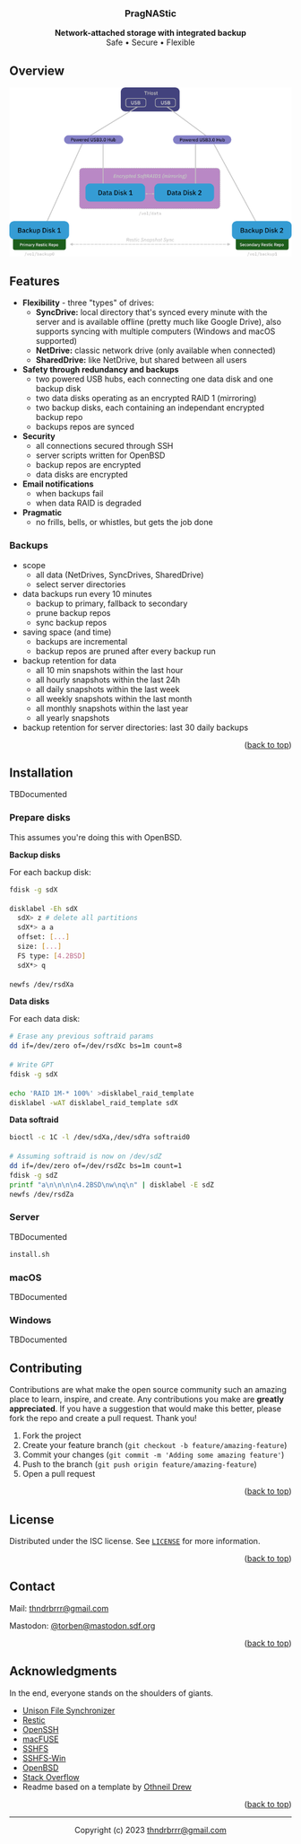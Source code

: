 <a name="readme-top"></a>

<div align="center">
<h3>PragNAStic</h3>
<p><b>Network-attached storage with integrated backup</b><br/>
Safe • Secure • Flexible</p>
</div>

## Overview

<p align="center"><img src="docs/images/overview_diagram.png"/></p>

## Features

- **Flexibility** - three "types" of drives:
  - **SyncDrive:** local directory that's synced every minute with the server and is available offline (pretty much like Google Drive), also supports syncing with multiple computers (Windows and macOS supported)
  - **NetDrive:** classic network drive (only available when connected)
  - **SharedDrive:** like NetDrive, but shared between all users
- **Safety through redundancy and backups**
    - two powered USB hubs, each connecting one data disk and one backup disk
    - two data disks operating as an encrypted RAID 1 (mirroring)
    - two backup disks, each containing an independant encrypted backup repo
        <!-- - makes it easy to create multiple copies of a backup: just copy the repo directory -->
    - backups repos are synced
- **Security**
  - all connections secured through SSH
  - server scripts written for OpenBSD
  - backup repos are encrypted
  - data disks are encrypted
- **Email notifications**
  - when backups fail
  - when data RAID is degraded
- **Pragmatic**
  - no frills, bells, or whistles, but gets the job done
  

### Backups

- scope
    - all data (NetDrives, SyncDrives, SharedDrive)
    - select server directories
- data backups run every 10 minutes
    - backup to primary, fallback to secondary
    - prune backup repos
    - sync backup repos
- saving space (and time)
    - backups are incremental
    - backup repos are pruned after every backup run
- backup retention for data
    - all 10 min snapshots within the last hour
    - all hourly snapshots within the last 24h
    - all daily snapshots within the last week
    - all weekly snapshots within the last month
    - all monthly snapshots within the last year
    - all yearly snapshots
- backup retention for server directories: last 30 daily backups

<p align="right">(<a href="#readme-top">back to top</a>)</p>

## Installation

TBDocumented

### Prepare disks

This assumes you're doing this with OpenBSD.

**Backup disks**

For each backup disk:

```sh
fdisk -g sdX

disklabel -Eh sdX
  sdX> z # delete all partitions
  sdX*> a a
  offset: [...]
  size: [...]
  FS type: [4.2BSD]
  sdX*> q

newfs /dev/rsdXa
```

**Data disks**

For each data disk:

```sh
# Erase any previous softraid params
dd if=/dev/zero of=/dev/rsdXc bs=1m count=8 

# Write GPT
fdisk -g sdX

echo 'RAID 1M-* 100%' >disklabel_raid_template
disklabel -wAT disklabel_raid_template sdX
```

**Data softraid**

```sh
bioctl -c 1C -l /dev/sdXa,/dev/sdYa softraid0

# Assuming softraid is now on /dev/sdZ
dd if=/dev/zero of=/dev/rsdZc bs=1m count=1
fdisk -g sdZ
printf "a\n\n\n\n4.2BSD\nw\nq\n" | disklabel -E sdZ
newfs /dev/rsdZa
```

### Server

TBDocumented

```sh
install.sh
```

### macOS

TBDocumented

### Windows

TBDocumented

## Contributing

Contributions are what make the open source community such an amazing place to learn, inspire, and create. Any contributions you make are **greatly appreciated**. If you have a suggestion that would make this better, please fork the repo and create a pull request. Thank you!

1. Fork the project
2. Create your feature branch (`git checkout -b feature/amazing-feature`)
3. Commit your changes (`git commit -m 'Adding some amazing feature'`)
4. Push to the branch (`git push origin feature/amazing-feature`)
5. Open a pull request

<p align="right">(<a href="#readme-top">back to top</a>)</p>

## License

Distributed under the ISC license. See [`LICENSE`](LICENSE) for more information.

<p align="right">(<a href="#readme-top">back to top</a>)</p>

## Contact

Mail: thndrbrrr@gmail.com

Mastodon: [@torben@mastodon.sdf.org](https://mastodon.sdf.org/@torben)

<p align="right">(<a href="#readme-top">back to top</a>)</p>


## Acknowledgments

In the end, everyone stands on the shoulders of giants.

* [Unison File Synchronizer](https://github.com/bcpierce00/unison)
* [Restic](https://restic.net/)
* [OpenSSH](https://www.openssh.com/)
* [macFUSE](https://osxfuse.github.io/)
* [SSHFS](https://github.com/osxfuse/sshfs)
* [SSHFS-Win](https://github.com/winfsp/sshfs-win)
* [OpenBSD](https://www.openbsd.org/)
* [Stack Overflow](https://stackoverflow.com/)
* Readme based on a template by [Othneil Drew](https://github.com/othneildrew)

<p align="right">(<a href="#readme-top">back to top</a>)</p>

--------

<div align="center">
Copyright (c) 2023 <a href="mailto:thndrbrrr@gmail.com">thndrbrrr@gmail.com</a>
</div>
